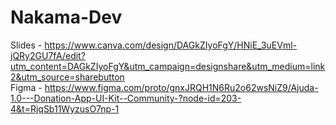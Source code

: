 # Nakama-Dev
Slides - https://www.canva.com/design/DAGkZIyoFgY/HNiE_3uEVml-jQRy2GU7fA/edit?utm_content=DAGkZIyoFgY&utm_campaign=designshare&utm_medium=link2&utm_source=sharebutton<br/>
Figma - https://www.figma.com/proto/gnxJRQH1N6Ru2o62wsNiZ9/Ajuda-1.0---Donation-App-UI-Kit--Community-?node-id=203-4&t=RjqSb11WyzusO7np-1

